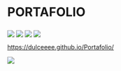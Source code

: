 # PORTAFOLIO

<IMG SRC="https://lh3.googleusercontent.com/iB1tadxjmh-sx6DJGvCSfdlnazR3xWGCRGAr0CFbBQq1iRPRj2Htjfazh-yY5Ogcj3dCWJE0gzwjMCQ4H0rZ_9o__rBwoaBcpCxeaRXh_NeXS0xrdTeIBZfGgKWmR2TmsICWxFnnuF3wWgX43cKnk-GF-iMF8krGzgV698Dzg2Z_gxJskByiw1dqZnstwKsqRYDv16VrmvddtLGVSEB6UYw_KiiufzRMqUIj4xM5Ir3s9jTP4o-n5sSajvJjZjrbUeEurr0SM2_vm3CPYudSfnswajA4M7202oipoB8OrWpm3QnFY1ln_Sg2j_Xmbvn5FFmNnbWhzrgHCmN4NtrjzMtUXGCKEZId_lt7wHWeqy9uZ1SdxxG8BGV0dSKqraOrwUmQY446GxB2Bh8u6oq3zSj734xbHKO264VKEyeSdvVamUoG3VzBlU8ztYq01DMYbDz-6kOGasUkhTLjMQCZQcGAZbdmMNYcGdSyOyEEaUhUPXgBqcLYYkprGgRka8XHi1YFhEPbarqSURrN9rkAE00VmdmMLTj7UIAJRpiB5t9zwZ6TeXf4Q7yJrN_I26OweLd25nw4sfDMFnGGQdn95nQfNDAYHb3g9I2FNOqRfyn8RUtus-CUlQm_T9tTBMFBti36siWBILYHgok1IEJCriyVwJxm971U1wQMeCB64nJNzeDQEAAC8lC01nh-FapfyJj0YBzWJO5_I0twJRA=w1346-h757-no?authuser=0" ALIGN=MIDDLE>

<IMG SRC="https://lh3.googleusercontent.com/DZjcYpDMJo5KRurN51euw1TsbX47gZxjPHVepFu1powkCnBgJYQYZ1bYupShdoSwbpJzbFJbQ_Laf4Mw2D1l7nkW8bdxsatNTe3rw4M1ZfdXZBvx3sCEG-5322wbyRmFpt3IavKeaD8lPaTiNUb4W0KJLTMpY6rBIDsT-NbXvzxwEo-nTbVxNqLW4dlZYOiflKhOHWnNfVZR-RkSDE_Bsjhy3_KkwxKWnh7L7DGbIBPWfxutxhFiMWAX7hFi35FTMGnL2H2ScEUS0DILuGIsiPAbvpR8nkEffPOcrL6XqaYaTHQLG2RuwMMci3ChcSA48yaeJNFPnB-jzGhRiCu-VGp5GNdPFEPZ261LpE6JpsVP5bHJz6kFBkxtoroqDrWXZw191v8gngH45HUtOxPLb82sZ5rU2qJ6EEfNyShxEX3K5GECI8638Xm59OirPzRlCQMoulJb1ZZGDnhQn8F3zyQGkS672N4NC-3G0bT-qC9vvGpvqXV59m0mn3NILJA8U3zj9f-r1n9rO70XdCOtKS0BQoVWiD6I4KVWnRuxVLru-ZK7MQkB3U7_m8Ricki5Iy6Cp1k-mKZWaFE503x2TJom3i2jpx9codVJTf1Yv7OFe_z6Bg3_tGcItTrc5hXNkaZXZo7V8Uo-SwCJ9cecpeakl7tmHYOWf0zbxNh_sPQ96bEciqPPcjebeww9nrW04hRVRTGk-wOoSKwO1LA=w1346-h757-no?authuser=0" ALIGN=MIDDLE>
  
<IMG SRC="https://lh3.googleusercontent.com/MEF0AVGdGQ8Vvmg-aE4Qu3F96lRx6WQZhXj1jt4G0pAsOa9ZaUDNaWkbJOrz-uC7UlyTxX7u443drBMVXZGz0rzbIb45rSKt3WXk7N7r_b9Uv4LZQcfvcO7PtzPJH8NBWKTSOCqAkDsDqT30T6SOCYAhkzCNnG-IJaCETsYC4qFnNBfWjG8P4sY1B_Z1IcDjQSp2SG-Ux6CgizJXYCcFwsSp7241UkBlkVsG7WQv9odRgW4cpQCx2C5xdXwLM7KFkBIHlIF8ShBGRmTIfYRGfnuP3R7LtJflchFBdH_sx4Q6S9aiZf_xeNddg3wsm4IX5uihoSea9FKTBvXRbHXa8uWOiw4Q8a5WNla4nEI-wA3wBR5bLcrrZJgwnu39h-9Hll1Acac5856iGTadXrHX4nwrriPE067KLz9rZ2MSP8j6Xc3w5xgab4geYVjIOi-4gPd6w0lqNWqEMzlTjL3_OPKz72fdU_BiFJ_jkcXcPZijQaDGx6JDKbCXGbWw2-zGrBzvkBeOPMzx-ip8tJd6XC7h3BDH83x1fAUv21_IuAZ0jwaWewvps1DNNwfByQxhU5_mCqqHjC0RuLn-LLlbgB4z3Ff9CPJKoGT0T7C2ItBLNLTV9zbyzVOggwU8z_lmqMh8UvU1MfmYdMYE-fyvbhe-m0Zkk9_Vtxc94EmNLGV3Go_OkHVWD0AtnQSFHwbZvBmKDOx0gEE883E0RZU=w1346-h757-no?authuser=0" ALIGN=MIDDLE>

  <IMG SRC="https://lh3.googleusercontent.com/6nCFn78IvbCd72fgsRNNamXb9vqWXBGC2Xtl0v_8wejHNImuAM_67KXWcI4pQUjwYWzoXhKL28arevDD8Q4ti0IyNUKZ9dzL_vu2OfHK8MMaRXbWU5G4H9sjBQcWbRLPRiVdgF4ZmkU98U7S95ibvv4lFtaXaDXzIx4wQn0bQm2UgW8eOOYaJMFNDhiM6bD0lnZUAMLBIghd5CzWdJOZSzIBAQKQDOkPHQ15GGBxpWaOq_OgD9AWVBR54K_kMJkvPE50kbcOogOI_1lwGRIG427YNDERJFiqgXXuvDY9XalPmU3p5GecoZOm6kBAWBrtBGnp2COk5N-13H25JXrLK_NoowxBSH8oFzZK6_B31EiaKTDnk0c7I-EDHk4-IeZbVx3JAARQZa9VWt7TwVWxcTLpM0ugONNOmAaR7Jf--QBfOLG-aWg0Q4jr7zwJvYXwtOFYNvfmVdCXaUn8T4aAgY5psKpf64_oozM9oSKPPt-oHll3kpxO4C1dVXYmBcLV0GJjSz52v-C3fr-74byLYpVVL1t9QbggIs1vkGt5Ehc0uVxgetxGesz3xASb19RkAzazQkWJ7d3EXLdxkJCxB1V2ZW4kcVR0OiUiktMCdQsZey0HA6t7EBjNOopt-GBP5_PrupnyJcpXm1eJnRaGY33080oa3JO-xfc9Zhk9wiMI2kIawxNHGHFTtf4r3pPazrzXGpWjw9pYWlGCs4M=w1346-h757-no?authuser=0" ALIGN=MIDDLE>

  https://dulceeee.github.io/Portafolio/

<IMG SRC="https://lh3.googleusercontent.com/AxdphXwUxggIH-xAiZ_CrptziFm9_XS8ugH4RoRcU5l06G1xqxyQ90uNPJZAeSlY6A5bsUkfiurjWcChKcsTYnLViB3Z6PW86iPEkiBRb5Y9XYnWoe1-TWJEz8s2JntqiJbeLgfFT72z4lBXGylCXAvncBXx9FDenJvheaCmMY_5oUKn10t3N2_mQ82w_thm3_qRcqNUBtriHgtxyrGurzKi8UGebKXN6tLhR3kETQwupGTK3SlMd20yMslc7Oc7opfBBVIneKb0-j8Bhc8nf4cnR6Wc60Ene4Hc1eEw8MvyL4Jp_-kls2-F-47m5WDakE_NeHDTmpbs2_mBFICbwLBA-LnZWsWu7m5kp4FitSZf1EVUXu4X9bPRpz8C99l83_61lNVh2P_gcPz2WB3gZ4B6BzWaMeQRSlen4D8wKxY7VyujS-W5FTEzDxCfjBjxJNAAOYmzAd1UoAkxWE3zP0fHaKhlFUoNZczB4hFwl65eV67Za_-j6VVn-TLCXuSoMSVZ9B1JlWczMU_jVyjABrI9Psge3DtgjLrcrHbDvSB6VH-bky5McY4jSKi2G05PDmg4KSWNZY0IIZl5vb7y2sGZZjeB2gwT22vcYidF5xrw0XcjNFGD7qv8OEQZ_555bhO7DR9D1L-WFwdEBX9Z3Cc_Jo7gpFns26ZGFHyjYvHeZMWySQX7kK4t7S_YI6WzPsc1bYvoQ5jWrBbhEo0=w1346-h757-no?authuser=0" ALIGN=MIDDLE>
